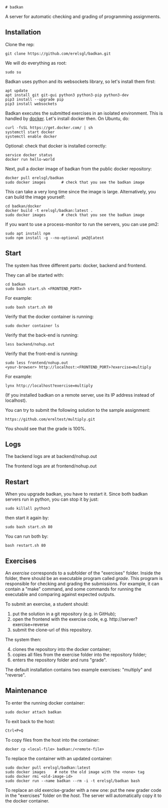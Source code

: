 	# badkan
A server for automatic checking and grading of programming assignments.

## Installation

Clone the rep:

    git clone https://github.com/erelsgl/badkan.git
   
We will do everything as root:

    sudo su

Badkan uses python and its websockets library, 
so let's install them first:

    apt update
    apt install git git-gui python3 python3-pip python3-dev
    pip3 install --upgrade pip
    pip3 install websockets

Badkan executes the submitted exercises in an isolated environment. This is handled by [docker](https://www.docker.com/).
Let's install docker then. On Ubuntu, do:

    curl -fsSL https://get.docker.com/ | sh
    systemctl start docker
    systemctl enable docker
    
Optional: check that docker is installed correctly:

    service docker status
    docker run hello-world

Next, pull a docker image of badkan from the public docker repository:

    docker pull erelsgl/badkan
    sudo docker images       # check that you see the badkan image

This can take a very long time since the image is large.
Alternatively, you can build the image yourself:

    cd badkan/docker
    docker build -t erelsgl/badkan:latest .
    sudo docker images       # check that you see the badkan image
    

If you want to use a process-monitor to run the servers, you can use pm2:

    sudo apt install npm 
    sudo npm install -g --no-optional pm2@latest



## Start

The system has three different parts: docker, backend and frontend.

They can all be started with:

    cd badkan
    sudo bash start.sh <FRONTEND_PORT>

For example:

    sudo bash start.sh 80

Verify that the docker container is running:

    sudo docker container ls

Verify that the back-end is running:

    less backend/nohup.out

Verify that the front-end is running:

    sudo less frontend/nohup.out
    <your-browser> http://localhost:<FRONTEND_PORT>?exercise=multiply

For example:

    lynx http://localhost?exercise=multiply

(If you installed badkan on a remote server, use its IP address instead of localhost).

You can try to submit the following solution to the sample assignment:

    https://github.com/ereltest/multiply.git

You should see that the grade is 100%.


## Logs

The backend logs are at backend/nohup.out

The frontend logs are at frontend/nohup.out


## Restart

When you upgrade badkan, you have to restart it. Since both badkan servers
run in python, you can stop it by just:

    sudo killall python3
    
then start it again by:

    sudo bash start.sh 80

You can run both by:

    bash restart.sh 80


## Exercises

An *exercise* corresponds to a subfolder of the "exercises" folder.
Inside the folder, there should be an executable program
called *grade*. This program is responsible for checking and grading the submissions.
For example, it can contain a "make" command, 
and some commands for running the executable and comparing against expected outputs.

To submit an exercise, a student should:

1. put the solution in a git repository (e.g. in GitHub);
2. open the frontend with the exercise code, e.g. http://server?exercise=reverse 
3. submit the clone-url of this repository.

The system then:

4. clones the repository into the docker container;
5. copies all files from the exercise folder into the repository folder;
6. enters the repository folder and runs "grade".

The default installation contains two example exercises:
"multiply" and "reverse". 

## Maintenance

To enter the running docker container:

    sudo docker attach badkan
    
To exit back to the host:

    Ctrl+P+Q

To copy files from the host into the container:

    docker cp <local-file> badkan:/<remote-file>
    
To replace the container with an updated container:

    sudo docker pull erelsgl/badkan:latest
    sudo docker images    # note the old image with the <none> tag
    sudo docker rmi <old-image-id>
    sudo docker run --name badkan --rm -i -t erelsgl/badkan bash
    
To replace an old exercise-grader with a new one: 
put the new grader code in the "exercises" folder on the *host*.
The server will automatically copy it to the docker container.
